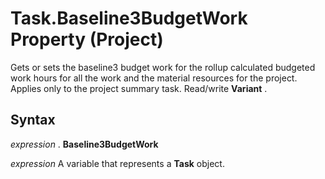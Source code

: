 
# Task.Baseline3BudgetWork Property (Project)

Gets or sets the baseline3 budget work for the rollup calculated budgeted work hours for all the work and the material resources for the project. Applies only to the project summary task. Read/write  **Variant** .


## Syntax

 _expression_ . **Baseline3BudgetWork**

 _expression_ A variable that represents a **Task** object.

